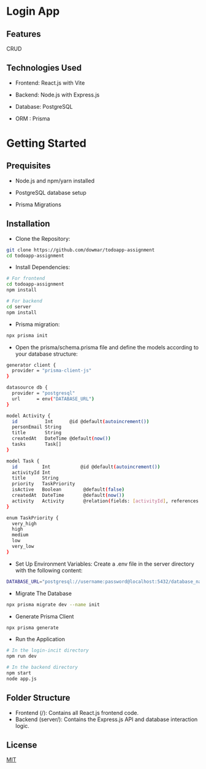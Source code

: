# Login App



## Features

CRUD 


## Technologies Used

- Frontend: React.js with Vite

- Backend: Node.js with Express.js

- Database: PostgreSQL

- ORM : Prisma



# Getting Started

## Prequisites

- Node.js and npm/yarn installed

- PostgreSQL database setup

- Prisma Migrations

## Installation
- Clone the Repository:

```bash
git clone https://github.com/dowmar/todoapp-assignment
cd todoapp-assignment
```
- Install Dependencies:
  
```bash
# For frontend
cd todoapp-assignment
npm install 

# For backend
cd server
npm install
```

- Prisma migration:

```bash
npx prisma init
```
- Open the prisma/schema.prisma file and define the models according to your database structure:
```bash
generator client {
  provider = "prisma-client-js"
}

datasource db {
  provider = "postgresql"
  url      = env("DATABASE_URL")
}

model Activity {
  id          Int      @id @default(autoincrement())
  personEmail String
  title       String
  createdAt   DateTime @default(now())
  tasks       Task[]
}

model Task {
  id         Int           @id @default(autoincrement())
  activityId Int
  title      String
  priority   TaskPriority
  isActive   Boolean        @default(false)
  createdAt  DateTime       @default(now())
  activity   Activity       @relation(fields: [activityId], references: [id], onDelete: Cascade)
}

enum TaskPriority {
  very_high
  high
  medium
  low
  very_low
}
```

- Set Up Environment Variables:
Create a .env file in the server directory with the following content:
```bash
DATABASE_URL="postgresql://username:password@localhost:5432/database_name"
```

- Migrate The Database
```bash
npx prisma migrate dev --name init
```

- Generate Prisma Client
```bash
npx prisma generate
```

- Run the Application
```bash
# In the login-incit directory
npm run dev

# In the backend directory
npm start
node app.js
```


## Folder Structure
- Frontend (/): Contains all React.js frontend code.
- Backend (server/): Contains the Express.js API and database interaction logic.


## License

[MIT](https://choosealicense.com/licenses/mit/)
